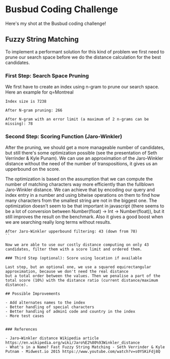 # Busbud Coding Challenge

Here's my shot at the Busbud coding challenge!

## Fuzzy String Matching

To implement a performant solution for this kind of problem we first need to prune our search space before we do the distance
calculation for the best candidates.

### First Step: Search Space Pruning

We first have to create an index using n-gram to prune our search space. Here an example for q=Montreal

```
Index size is 7238

After N-gram pruning: 266

After N-gram with an error limit (a maximum of 2 n-grams can be missing): 78
```

### Second Step: Scoring Function (Jaro-Winkler)

After the pruning, we should get a more manageable number of candidates, but still there's some
optimization possible (see the presentation of Seth Verrinder & Kyle Punam). We can use an approximation of
the Jaro-Winkler distance without the need of the number of transpositions, it gives us an upperbound on the score.

The optimization is based on the assumption that we can compute the number of matching characters way more efficiently
than the fullblown Jaro-Winkler distance. We can achieve that by encoding our query and index entry in a number and using
bitwise operations on them to find how many characters from the smallest string are not in the biggest one. The optimization
doesn't seem to be that important in javascript (there seems to be a lot of conversion between Number(float) -> Int -> Number(float)),
but it still improves the result on the benchmark. Also it gives a good boost when we are searching really long terms without
results.

```
After Jaro-Winkler upperbound filtering: 43 (down from 78)
``

Now we are able to use our costly distance computing on only 43 candidates, filter them with a score limit and ordered them.

### Third Step (optional): Score using location if available

Last step, but an optional one, we use a squared equirectangular approximation, because we don't need the real distance
but a total order between the values. Then we penalise a part of the total score (10%) with the distance ratio (current distance/maximum distance).

## Possible Improvements

- Add alternates names to the index
- Better handling of special characters
- Better handling of admin1 code and country in the index
- More test cases


### References

- Jaro–Winkler distance Wikipedia article https://en.wikipedia.org/wiki/Jaro%E2%80%93Winkler_distance
- What's in a Name? Fast Fuzzy String Matching - Seth Verrinder & Kyle Putnam - Midwest.io 2015 https://www.youtube.com/watch?v=s0YSKiFdj8Q